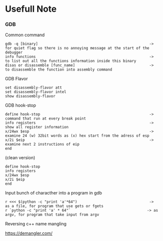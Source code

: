 # Usefull Note

<h3>GDB</h3>

Common command

```console
gdb -q [binary]                                                   -> for quiet flag so there is no annoying message at the start of the debugger
info functions                                                    -> to list out all the functions information inside this binary
disas or disassemble [func_name]                                  -> to disassemble the function into assembly command
```

GDB Flavor

```console
set disassembly-flavor att
set disassembly-flavor intel
show disassembly-flavor
```

GDB hook-stop

```console
define hook-stop                                                  -> command that run at every break point
info registers                                                    -> show all register information
x/24wx $esp                                                       -> examine 24 (w) 32bit words as (x) hex start from the adress of esp
x/2i $eip                                                         -> examine next 2 instructions of eip
end
```

(clean version)

```console
define hook-stop
info registers
x/24wx $esp
x/2i $eip
end
```

Input bunch of characther into a program in gdb

```console
r <<< $(python -c "print 'a'*64")                                 -> as a file, for program that use gets or fgets
r `python -c "print 'a' * 64"`                                   -> as argv, for program that take input from argv
```

Reversing c++ name mangling

https://demangler.com/